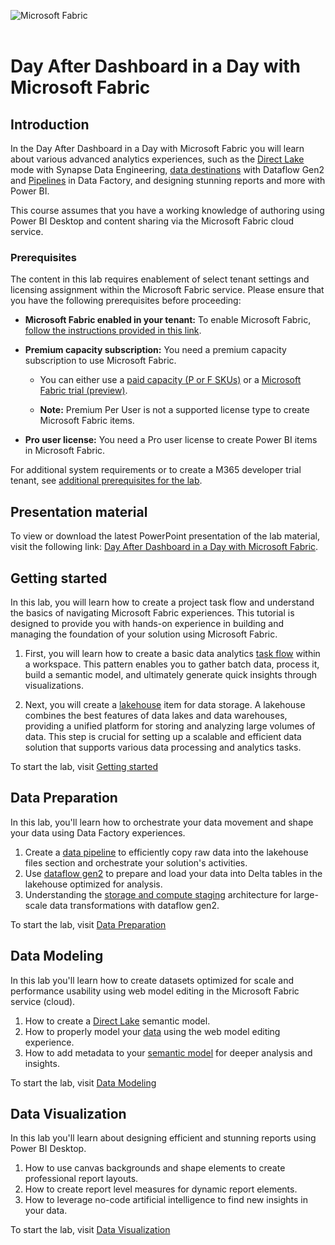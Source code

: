 ![Microsoft Fabric](https://raw.githubusercontent.com/microsoft/FabricCAT/main/Asset%20Library/MicrosoftFabric.png)
</br>
</br>

# Day After Dashboard in a Day with Microsoft Fabric

## Introduction
In the Day After Dashboard in a Day with Microsoft Fabric you will learn about various advanced analytics experiences, such as the [Direct Lake](https://learn.microsoft.com/power-bi/enterprise/directlake-overview) mode with Synapse Data Engineering, [data destinations](https://learn.microsoft.com/fabric/data-factory/dataflows-gen2-overview#data-destinations) with Dataflow Gen2 and [Pipelines](https://learn.microsoft.com/fabric/data-factory/create-first-pipeline-with-sample-data) in Data Factory, and designing stunning reports and more with Power BI.

This course assumes that you have a working knowledge of authoring using Power BI Desktop and content sharing via the Microsoft Fabric cloud service.

### Prerequisites
The content in this lab requires enablement of select tenant settings and licensing assignment within the Microsoft Fabric service. Please ensure that you have the following prerequisites before proceeding:
- **Microsoft Fabric enabled in your tenant:** To enable Microsoft Fabric, [follow the instructions provided in this link](https://learn.microsoft.com/fabric/admin/fabric-switch).

- **Premium capacity subscription:** You need a premium capacity subscription to use Microsoft Fabric. 
    - You can either use a [paid capacity (P or F SKUs)](https://learn.microsoft.com/power-bi/enterprise/service-premium-what-is) or a [Microsoft Fabric trial (preview)](https://learn.microsoft.com/fabric/get-started/fabric-trial).

    - **Note:** Premium Per User is not a supported license type to create Microsoft Fabric items.

- **Pro user license:** You need a Pro user license to create Power BI items in Microsoft Fabric.

For additional system requirements or to create a M365 developer trial tenant, see [additional prerequisites for the lab](./Prerequisites.md).

## Presentation material

To view or download the latest PowerPoint presentation of the lab material, visit the following link: [Day After Dashboard in a Day with Microsoft Fabric](https://github.com/microsoft/pbiworkshops/raw/main/Day%20After%20Dashboard%20in%20a%20Day/Day%20After%20Dashboard%20in%20a%20Day.pptx).

## Getting started

In this lab, you will learn how to create a project task flow and understand the basics of navigating Microsoft Fabric experiences. This tutorial is designed to provide you with hands-on experience in building and managing the foundation of your solution using Microsoft Fabric.

1. First, you will learn how to create a basic data analytics [task flow](https://learn.microsoft.com/fabric/get-started/task-flow-overview) within a workspace. This pattern enables you to gather batch data, process it, build a semantic model, and ultimately generate quick insights through visualizations.

1. Next, you will create a [lakehouse](https://learn.microsoft.com/fabric/data-engineering/lakehouse-overview) item for data storage. A lakehouse combines the best features of data lakes and data warehouses, providing a unified platform for storing and analyzing large volumes of data. This step is crucial for setting up a scalable and efficient data solution that supports various data processing and analytics tasks.

To start the lab, visit [Getting started](./GettingStarted.md)

## Data Preparation

In this lab, you'll learn how to orchestrate your data movement and shape your data using Data Factory experiences.

1. Create a [data pipeline](https://learn.microsoft.com/fabric/data-factory/activity-overview) to efficiently copy raw data into the lakehouse files section and orchestrate your solution's activities.
1. Use [dataflow gen2]((https://docs.microsoft.com/power-bi/transform-model/dataflows/dataflows-introduction-self-service)) to prepare and load your data into Delta tables in the lakehouse optimized for analysis.
1. Understanding the [storage and compute staging](https://blog.fabric.microsoft.com/blog/data-factory-spotlight-dataflows-gen2?ft=Data-factory:category) architecture for large-scale data transformations with dataflow gen2.

To start the lab, visit [Data Preparation](./DataPreparation.md)

## Data Modeling

In this lab you'll learn how to create datasets optimized for scale and performance usability using web model editing in the Microsoft Fabric service (cloud).

1. How to create a [Direct Lake](https://docs.microsoft.com/power-bi/transform-model/desktop-storage-mode) semantic model.
1. How to properly model your [data](https://learn.microsoft.com/power-bi/guidance/star-schema) using the web model editing experience.
1. How to add metadata to your [semantic model](https://learn.microsoft.com/en-us/power-bi/transform-model/) for deeper analysis and insights.

To start the lab, visit [Data Modeling](./DataModeling.md)

## Data Visualization

In this lab you'll learn about designing efficient and stunning reports using Power BI Desktop.

1. How to use canvas backgrounds and shape elements to create professional report layouts.
1. How to create report level measures for dynamic report elements.
1. How to leverage no-code artificial intelligence to find new insights in your data.

To start the lab, visit [Data Visualization](./DataVisualization.md)
